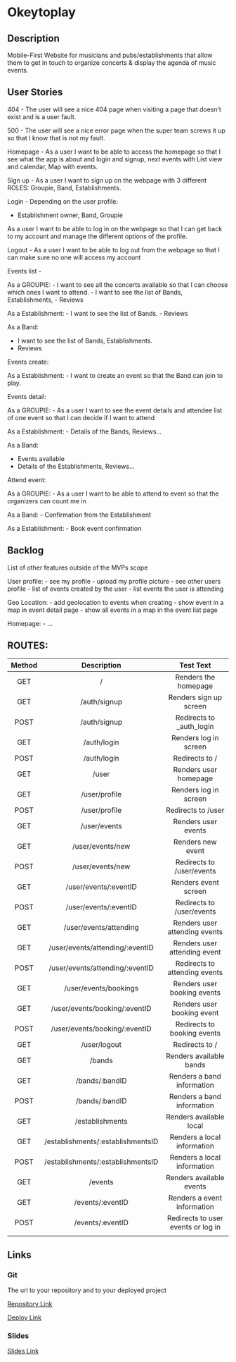 # Okeytoplay

## Description

Mobile-First Website for musicians and pubs/establishments that allow them to get in touch to organize concerts & display the agenda of music events.

## User Stories

404 - The user will see a nice 404 page when visiting a page that doesn’t exist and is a user fault.

500 - The user will see a nice error page when the super team screws it up so that I know that is not my fault.

Homepage - As a user I want to be able to access the homepage so that I see what the app is about and login and signup, next events with List view and calendar, Map with events.

Sign up - As a user I want to sign up on the webpage with 3 different ROLES: Groupie, Band, Establishments.

Login - Depending on the user profile:

- Establishment owner, Band, Groupie

As a user I want to be able to log in on the webpage so that I can get back to my account and manage the different options of the profile.

Logout - As a user I want to be able to log out from the webpage so that I can make sure no one will access my account

Events list -

As a GROUPIE: - I want to see all the concerts available so that I can choose which ones I want to attend. - I want to see the list of Bands, Establishments, - Reviews

As a Establishment: - I want to see the list of Bands. - Reviews

As a Band:

- I want to see the list of Bands, Establishments.
- Reviews

Events create:

As a Establishment: - I want to create an event so that the Band can join to play.

Events detail:

As a GROUPIE: - As a user I want to see the event details and attendee list of one event so that I can decide if I want to attend

As a Establishment: - Details of the Bands, Reviews...

As a Band:

- Events available
- Details of the Establishments, Reviews...

Attend event:

As a GROUPIE: - As a user I want to be able to attend to event so that the organizers can count me in

As a Band: - Confirmation from the Establishment

As a Establishment: - Book event confirmation

## Backlog

List of other features outside of the MVPs scope

User profile: - see my profile - upload my profile picture - see other users profile - list of events created by the user - list events the user is attending

Geo Location: - add geolocation to events when creating - show event in a map in event detail page - show all events in a map in the event list page

Homepage: - …

## ROUTES:

| Method |            Description            |             Test Text              |
| :----: | :-------------------------------: | :--------------------------------: |
|  GET   |                 /                 |        Renders the homepage        |
|  GET   |           /auth/signup            |       Renders sign up screen       |
|  POST  |           /auth/signup            |     Redirects to \_auth_login      |
|  GET   |            /auth/login            |       Renders log in screen        |
|  POST  |            /auth/login            |           Redirects to /           |
|  GET   |               /user               |       Renders user homepage        |
|  GET   |           /user/profile           |       Renders log in screen        |
|  POST  |           /user/profile           |         Redirects to /user         |
|  GET   |           /user/events            |        Renders user events         |
|  GET   |         /user/events/new          |         Renders new event          |
|  POST  |         /user/events/new          |     Redirects to /user/events      |
|  GET   |       /user/events/:eventID       |        Renders event screen        |
|  POST  |       /user/events/:eventID       |     Redirects to /user/events      |
|  GET   |      /user/events/attending       |   Renders user attending events    |
|  GET   |  /user/events/attending/:eventID  |    Renders user attending event    |
|  POST  |  /user/events/attending/:eventID  |   Redirects to attending events    |
|  GET   |       /user/events/bookings       |    Renders user booking events     |
|  GET   |   /user/events/booking/:eventID   |     Renders user booking event     |
|  POST  |   /user/events/booking/:eventID   |    Redirects to booking events     |
|  GET   |           /user/logout            |           Redirects to /           |
|  GET   |              /bands               |      Renders available bands       |
|  GET   |          /bands/:bandID           |     Renders a band information     |
|  POST  |          /bands/:bandID           |     Renders a band information     |
|  GET   |          /establishments          |      Renders available local       |
|  GET   | /establishments/:establishmentsID |    Renders a local information     |
|  POST  | /establishments/:establishmentsID |    Renders a local information     |
|  GET   |              /events              |      Renders available events      |
|  GET   |         /events/:eventID          |    Renders a event information     |
|  POST  |         /events/:eventID          | Redirects to user events or log in |
|        |                                   |

## Links

### Git

The url to your repository and to your deployed project

[Repository Link](http://github.com/)

[Deploy Link](http://heroku.com/)

### Slides

[Slides Link](http://slides.com/)
